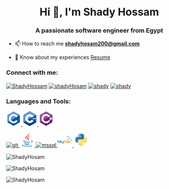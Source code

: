 <h1 align="center">Hi 👋, I'm Shady Hossam</h1>
<h3 align="center">A passionate software engineer from Egypt</h3>

- 📫 How to reach me **shadyhosam200@gmail.com**




- 📄 Know about my experiences [Resume](https://drive.google.com/file/d/1n2hRudAEi-ZnN5Jq1cq8uoHkhwdiZkbh/view?usp=sharing)

<h3 align="left">Connect with me:</h3>
<p align="left">
<a href="https://www.linkedin.com/in/shadyhosam/" target="blank"><img align="center" src="https://raw.githubusercontent.com/rahuldkjain/github-profile-readme-generator/master/src/images/icons/Social/linked-in-alt.svg" alt="ShadyHossam" height="30" width="40" /></a>
<a href="https://https://www.facebook.com/1shady.hosam/" target="blank"><img align="center" src="https://raw.githubusercontent.com/rahuldkjain/github-profile-readme-generator/master/src/images/icons/Social/facebook.svg" alt="shadyHosam" height="30" width="40" /></a>
<a href="https://codeforces.com/profile/Shady.scof" target="blank"><img align="center" src="https://raw.githubusercontent.com/rahuldkjain/github-profile-readme-generator/master/src/images/icons/Social/codeforces.svg" alt="shady" height="30" width="40" /></a>
<a href="https://leetcode.com/shadyhosam200/" target="blank"><img align="center" src="https://raw.githubusercontent.com/rahuldkjain/github-profile-readme-generator/master/src/images/icons/Social/leet-code.svg" alt="shady" height="30" width="40" /></a>

<h3 align="left">Languages and Tools:</h3>
 <a href="https://www.cprogramming.com/" target="_blank" rel="noreferrer"> <img src="https://raw.githubusercontent.com/devicons/devicon/master/icons/c/c-original.svg" alt="c" width="40" height="40"/> </a> <a href="https://www.w3schools.com/cpp/" target="_blank" rel="noreferrer"> <img src="https://raw.githubusercontent.com/devicons/devicon/master/icons/cplusplus/cplusplus-original.svg" alt="cplusplus" width="40" height="40"/> </a> <a href="https://www.w3schools.com/cs/" target="_blank" rel="noreferrer"> <img src="https://raw.githubusercontent.com/devicons/devicon/master/icons/csharp/csharp-original.svg" alt="csharp" width="40" height="40"/> </a>  

 <a href="https://git-scm.com/" target="_blank" rel="noreferrer"> <img src="https://www.vectorlogo.zone/logos/git-scm/git-scm-icon.svg" alt="git" width="40" height="40"/> </a> <a href="https://www.java.com" target="_blank" rel="noreferrer"> <img src="https://raw.githubusercontent.com/devicons/devicon/master/icons/java/java-original.svg" alt="java" width="40" height="40"/> </a> <a href="https://www.microsoft.com/en-us/sql-server" target="_blank" rel="noreferrer"> <img src="https://www.svgrepo.com/show/303229/microsoft-sql-server-logo.svg" alt="mssql" width="40" height="40"/> </a> <a href="https://www.mysql.com/" target="_blank" rel="noreferrer"> <img src="https://raw.githubusercontent.com/devicons/devicon/master/icons/mysql/mysql-original-wordmark.svg" alt="mysql" width="40" height="40"/> </a> <a href="https://www.python.org" target="_blank" rel="noreferrer"> <img src="https://raw.githubusercontent.com/devicons/devicon/master/icons/python/python-original.svg" alt="python" width="40" height="40"/> </a> </p>

<p><img align="center" src="https://github-readme-stats.vercel.app/api/top-langs?username=ShadyHosam&show_icons=true&locale=en&layout=compact" alt="ShadyHosam" /></p>

<p align="left"> <img src="username=ShadyHosam&label=Profile%20views&color=0e75b6&style=flat" alt="ShadyHosam" /> </p>
<p > <img src="https://github-readme-stats.vercel.app/api?username=ShadyHosam&show_icons=true" alt="ShadyHosam" /> </p>

